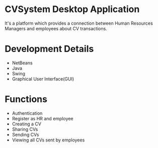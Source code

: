 # CVSystem Desktop Application
It's a platform which provides a connection between Human Resources Managers and employees about CV transactions.
# Development Details
- NetBeans
- Java
- Swing
- Graphical User Interface(GUI)
# Functions
- Authentication
- Register as HR and employee
- Creating a CV
- Sharing CVs
- Sending CVs
- Viewing all CVs sent by employees

